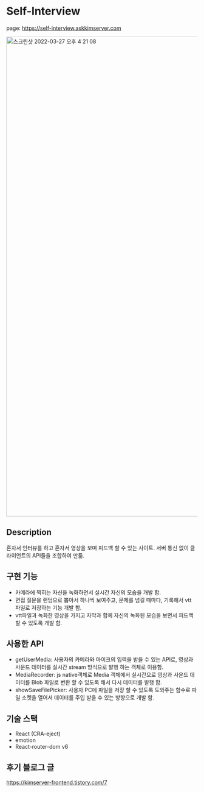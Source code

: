 # Self-Interview

page: https://self-interview.askkimserver.com

<img width="1260" alt="스크린샷 2022-03-27 오후 4 21 08" src="https://user-images.githubusercontent.com/46440142/160271134-7fb5dbb9-bd8a-49e9-afc9-322c078088f4.png" />

## Description

혼자서 인터뷰를 하고 혼자서 영상을 보며 피드백 할 수 있는 사이트.
서버 통신 없이 클라이언트의 API들을 조합하여 만듦.

## 구현 기능

- 카메라에 찍히는 자신을 녹화하면서 실시간 자신의 모습을 개발 함.
- 면접 질문을 랜덤으로 뽑아서 하나씩 보여주고, 문제를 넘길 때마다, 기록해서 vtt 파일로 저장하는 기능 개발 함.
- vtt파일과 녹화한 영상을 가지고 자막과 함께 자신의 녹화된 모습을 보면서 피드백할 수 있도록 개발 함.

## 사용한 API

- getUserMedia: 사용자의 카메라와 마이크의 입력을 받을 수 있는 API로, 영상과 사운드 데이터를 실시간 stream 방식으로 발행 하는 객체로 이용함.
- MediaRecorder: js native객체로 Media 객체에서 실시간으로 영상과 사운드 데이터를 Blob 파일로 변환 할 수 있도록 해서 다시 데이터를 발행 함.
- showSaveFilePicker: 사용자 PC에 파일을 저장 할 수 있도록 도와주는 함수로 파일 소켓을 열어서 데이터를 주입 받을 수 있는 방향으로 개발 함.

## 기술 스택

- React (CRA-eject)
- emotion
- React-router-dom v6

## 후기 블로그 글

https://kimserver-frontend.tistory.com/7
